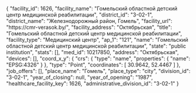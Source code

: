 {
    "facility_id": 1626,
    "facility_name": "Гомельский областной детский центр медицинской реабилитации",
    "district_id": "3-02-1",
    "district_name": "Железнодорожный район, Гомель",
    "facility_url": "https:\/\/cmr-verasok.by\/",
    "facility_address": "Октябрьская",
    "title": "Гомельский областной детский центр медицинской реабилитации",
    "facility_type": "Медицинский центр",
    "ap_1": "121",
    "name": "Гомельский областной детский центр медицинской реабилитации",
    "state": "public institution",
    "stats": [],
    "med_id": 10217850,
    "address": "Октябрьская",
    "devices": [],
    "coord_x_y": {
        "crs": {
            "type": "name",
            "properties": {
                "name": "EPSG:4326"
            }
        },
        "type": "Point",
        "coordinates": [
            30.9642,
            52.4467
        ]
    },
    "job_offers": [],
    "place_name": "Гомель",
    "place_type": "city",
    "division_id": "3-02-1",
    "year_of_closing": null,
    "year_of_opening": "1987",
    "healthcare_facility_key": 1626,
    "administrative_division_id": "3-02-1"
}